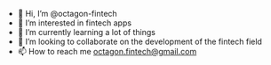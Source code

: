 - 👋 Hi, I’m @octagon-fintech
- 👀 I’m interested in fintech apps
- 🌱 I’m currently learning a lot of things
- 💞️ I’m looking to collaborate on the development of the fintech field
- 📫 How to reach me octagon.fintech@gmail.com

<!---
octagon-fintech/octagon-fintech is a ✨ special ✨ repository because its `README.md` (this file) appears on your GitHub profile.
You can click the Preview link to take a look at your changes.
--->
